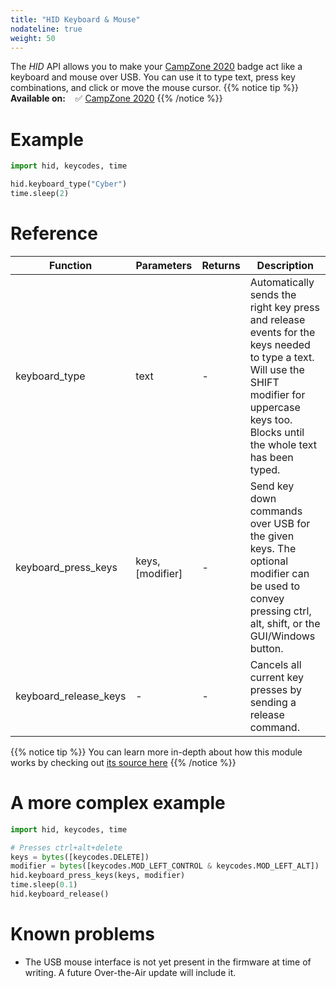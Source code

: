 ```yaml
---
title: "HID Keyboard & Mouse"
nodateline: true
weight: 50
---
```



The *HID* API allows you to make your [CampZone 2020](/badges/campzone-2020/) badge act like a keyboard and mouse over USB. You can use it to type text, press key combinations, and click or move the mouse cursor.
{{% notice tip %}}
**Available on:** &nbsp;&nbsp; ✅ [CampZone 2020](/badges/campzone-2020/)
{{% /notice %}}

# Example

```python
import hid, keycodes, time

hid.keyboard_type("Cyber")
time.sleep(2)
```

# Reference

| Function            | Parameters                 | Returns | Description                                                                      |
| ------------------ | -------------------------- | ------- | -------------------------------------------------------------------------------- |
| keyboard_type | text          | - | Automatically sends the right key press and release events for the keys needed to type a text. Will use the SHIFT modifier for uppercase keys too. Blocks until the whole text has been typed.                                                    |
| keyboard_press_keys | keys, [modifier]          | - | Send key down commands over USB for the given keys. The optional modifier can be used to convey pressing ctrl, alt, shift, or the GUI/Windows button.                                                    |
| keyboard_release_keys | -          | - | Cancels all current key presses by sending a release command.                                                    |


{{% notice tip %}}
You can learn more in-depth about how this module works by checking out [its source here](https://github.com/badgeteam/ESP32-platform-firmware/blob/feature/cz20/firmware/python_modules/campzone2020/hid.py)
{{% /notice %}}
# A more complex example

```python
import hid, keycodes, time

# Presses ctrl+alt+delete
keys = bytes([keycodes.DELETE])
modifier = bytes([keycodes.MOD_LEFT_CONTROL & keycodes.MOD_LEFT_ALT])
hid.keyboard_press_keys(keys, modifier)
time.sleep(0.1)
hid.keyboard_release()
```

# Known problems
* The USB mouse interface is not yet present in the firmware at time of writing. A future Over-the-Air update will include it.